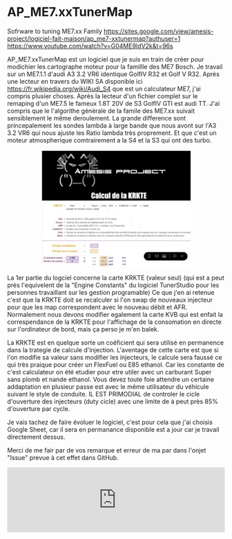 # AP_ME7.xxTunerMap
Sofrware to tuning ME7.xx Family
https://sites.google.com/view/amesis-project/logiciel-fait-maison/ap_me7-xxtunermap?authuser=1
https://www.youtube.com/watch?v=G04ME9IdV2k&t=96s

AP_ME7.xxTunerMap est un logiciel que je suis en train de créer pour modichier les cartographe moteur pour la famillle des ME7 Bosch.
Je travail sur un ME7.1.1 d'audi A3 3.2 VR6 identique GolfIV R32 et Golf V R32.
Après une lecteur en travers du WIKI SA disponible ici https://fr.wikipedia.org/wiki/Audi_S4 que est un calculateur ME7, j'ai compris plusier choses.
Après la lecteur d'un fichier complet sur le remaping d'un ME7.5 le fameux 1.8T 20V de S3 GolfIV GTI est audi TT. 
J'ai compris que le l'algorithe générale de la famile des ME7.xx suivait sensiblement le même deroulement. 
La grande difference sont princepalement les sondes lambda à large bande que nous avont sur l'A3 3.2 VR6 qui nous ajuste les Ratio lambda très proprement.
Et que c'est un moteur atmospherique comtrairement a la S4 et la S3 qui ont des turbo. 

<p align="center">
  <img src="https://github.com/AmesisProject/AP_ME7.xxTunerMap/blob/main/NoReadMe/SharedScreenshot.jpg?raw=true" width="350" title="hover text">
</p>

La 1er partie du logciel concerne la carte KRKTE (valeur seul)
(qui est a peut près l'equivelent de la "Engine Constants" du logiciel TunerStudio pour les personnes travaillant sur les gestion programable)
Ce que j'en ai retenue c'est que la KRKTE doit se recalculer si l'on swap de nouveaux injecteur pour que les map correspondent avec le nouveau débit et AFR.
Normalement nous devons modifier egalement la carte KVB qui est enfait la correspendance de la KRKTE pour l'affichage de la consomation en directe sur l'ordinateur de bord, mais ça perso je m'en balek.

La KRKTE est en quelque sorte un coéficient qui sera utilisé en permanence dans la trategie de calcule d'injection. 
L'aventage de cette carte est que si l'on modifie sa valeur sans modifier les injecteurs, le calcule sera faussé ce qui très praique pour créer un FlexFuel ou E85 ethanol.
Car les constante de c'est calculateur on été etudier pour etre utiler avec un carburant Super sans plomb et nande ethanol.
Vous devez toute foie attendre un certaine addaptation en plusieur passe est avec le même utilisateur du véhicule suivant le style de conduite. 
IL EST PRIMODIAL de controler le cicle d'ouverture des injecteurs (duty cicle) avec une limite de à peut près 85% d'ouverture par cycle. 

Je vais tachez de faire évoluer le logiciel, c'est pour cela que j'ai choisis Google Sheet, car il sera en permanance disponible est a jour car je travail directement dessus.

Merci de me fair par de vos remarque et erreur de ma par dans l'onjet "Issue" prevue à cet effet dans GitHub.

<iframe src="https://www.youtube.com/watch?v=G04ME9IdV2k&t=96s" width="100%" frameborder="0" allowfullscreen></iframe> 
